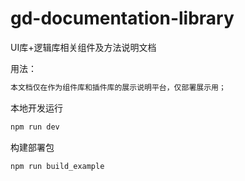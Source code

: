 # gd-documentation-library
UI库+逻辑库相关组件及方法说明文档

用法：
```javascript
本文档仅在作为组件库和插件库的展示说明平台，仅部署展示用；
```
本地开发运行
```javascript
npm run dev
```
构建部署包
```javascript
npm run build_example
```
